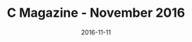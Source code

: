 ---
title: C Magazine - November 2016
date: 2016-11-11
summary: >
  Angela Cummings for Assael Swirl Earrings as seen in C Magazines November feature "Glam Rocks." Swirl Earrings are highlighted with Golden South Sea Cultured Pearls, 13.5 - 14.2mm, and 56 Brilliant Diamonds = 5.70 cts. Set in 18K White Gold and Platinum. ​​
featured_image: /uploads/2016-11-11.jpg
---